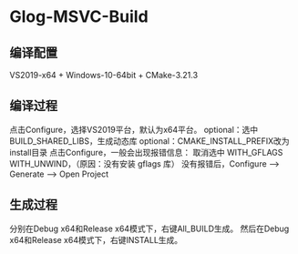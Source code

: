 # Glog-MSVC-Build
## 编译配置
VS2019-x64 + Windows-10-64bit + CMake-3.21.3

## 编译过程
点击Configure，选择VS2019平台，默认为x64平台。
optional：选中BUILD_SHARED_LIBS，生成动态库
optional：CMAKE_INSTALL_PREFIX改为install目录
点击Configure，一般会出现报错信息：
取消选中 WITH_GFLAGS WITH_UNWIND，（原因：没有安装 gflags 库）
没有报错后，Configure --> Generate --> Open Project

## 生成过程
分别在Debug x64和Release x64模式下，右键All_BUILD生成。
然后在Debug x64和Release x64模式下，右键INSTALL生成。

